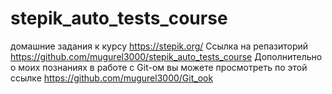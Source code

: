 # stepik_auto_tests_course
домашние задания к курсу
https://stepik.org/
Ссылка на репазиторий https://github.com/mugurel3000/stepik_auto_tests_course
Дополнительно о моих познаниях в работе с Git-ом вы можете просмотреть по этой ссылке
https://github.com/mugurel3000/Git_ook